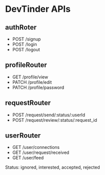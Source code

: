 # DevTinder APIs

## authRoter
- POST /signup
- POST /login
- POST /logout

## profileRouter
- GET /profile/view
- PATCH /profile/edit
- PATCH /profile/password

## requestRouter
- POST /request/send/:status/:userId
- POST /request/review/:status/:request_id

## userRouter
- GET /user/connections
- GET /user/request/received
- GET /user/feed

Status: ignored, interested, accepted, rejected